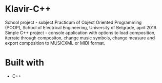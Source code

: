 # Klavir-C++
School project - subject Practicum of Object Oriented Programming (POOP), School of Electrical Engineering, University of Belgrade, april 2019.
Simple C++ project - console application with options to load composition, iterrate through compositon, change music symbols, change measure and export composition to MUSICXML or MIDI format.

# Built with
  * C++
